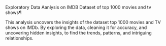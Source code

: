 Exploratory Data Aanlysis on IMDB Dataset of top 1000 movies and tv shows¶

This analysis uncovers the insights of the dataset top 1000 movies and TV shows on IMDb. By exploring the data, cleaning it for accuracy, and uncovering hidden insights, to find the trends, patterns, and intriguing relationships.
